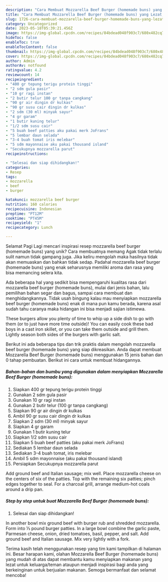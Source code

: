```yaml
---
description: "Cara Membuat Mozzarella Beef Burger (homemade buns) yang Lezat, Mengugah Selera"
title: "Cara Membuat Mozzarella Beef Burger (homemade buns) yang Lezat, Mengugah Selera"
slug: 1726-cara-membuat-mozzarella-beef-burger-homemade-buns-yang-lezat-mengugah-selera
category: Uncategorized
date: 2023-05-18T05:39:21.456Z
image: https://img-global.cpcdn.com/recipes/84bdead048f903c7/680x482cq70/mozzarella-beef-burger-homemade-buns-foto-resep-utama.jpg
hideToc: false
enableToc: true
enableTocContent: false
thumbnail: https://img-global.cpcdn.com/recipes/84bdead048f903c7/680x482cq70/mozzarella-beef-burger-homemade-buns-foto-resep-utama.jpg
cover: https://img-global.cpcdn.com/recipes/84bdead048f903c7/680x482cq70/mozzarella-beef-burger-homemade-buns-foto-resep-utama.jpg
author: Admin
authorAv: notfound
ratingvalue: 4.2
reviewcount: 14
recipeingredient:
- "400 gr tepung terigu protein tinggi"
- "2 sdm gula pasir"
- "10 gr ragi instan"
- "2 butir telur 100 gr tanpa cangkang"
- "90 gr air dingin dr kulkas"
- "90 gr susu cair dingin dr kulkas"
- "2 sdm (30 ml) minyak sayur"
- "4 gr garam"
- "1 butir kuning telur"
- "1/2 sdm susu cair"
- "5 buah beef patties aku pakai merk JoFrans"
- "5 lembar daun selada"
- "3-4 buah tomat iris melebar"
- "5 sdm mayonnaise aku pakai thousand island"
- "Secukupnya mozzarella parut"
recipeinstructions:

- "Selesai dan siap dihidangkan!"
categories:
- Resep
tags:
- mozzarella
- beef
- burger

katakunci: mozzarella beef burger 
nutrition: 160 calories
recipecuisine: Indonesian
preptime: "PT12M"
cooktime: "PT45M"
recipeyield: "1"
recipecategory: Lunch

---
```



Selamat Pagi Lagi mencari inspirasi resep mozzarella beef burger (homemade buns) yang unik? Cara membuatnya memang Agak tidak terlalu sulit namun tidak gampang juga. Jika keliru mengolah maka hasilnya tidak akan memuaskan dan bahkan tidak sedap. Padahal mozzarella beef burger (homemade buns) yang enak seharusnya memiliki aroma dan rasa yang bisa memancing selera kita.


Ada beberapa hal yang sedikit bisa mempengaruhi kualitas rasa dari mozzarella beef burger (homemade buns), mulai dari jenis bahan, lalu pemilihan bahan segar dan bagus, sampai cara membuat dan menghidangkannya. Tidak usah bingung kalau mau menyiapkan mozzarella beef burger (homemade buns) enak di mana pun kamu berada, karena asal sudah tahu caranya maka hidangan ini bisa menjadi sajian istimewa.

These burgers allow you plenty of time to whip up a side dish to go with them (or to just have more time outside)! You can easily cook these bad boys in a cast iron skillet, or you can take them outside and grill them. Lightly season both sides of the burgers with garlic salt.


Berikut ini ada beberapa tips dan trik praktis dalam mengolah mozzarella beef burger (homemade buns) yang siap dikreasikan. Anda dapat membuat Mozzarella Beef Burger (homemade buns) menggunakan 15 jenis bahan dan 0 tahap pembuatan. Berikut ini cara untuk membuat hidangannya.

<!--inarticleads1-->

##### Bahan-bahan dan bumbu yang digunakan dalam menyiapkan Mozzarella Beef Burger (homemade buns):

1. Siapkan 400 gr tepung terigu protein tinggi
1. Gunakan 2 sdm gula pasir
1. Gunakan 10 gr ragi instan
1. Gunakan 2 butir telur (100 gr tanpa cangkang)
1. Siapkan 90 gr air dingin dr kulkas
1. Ambil 90 gr susu cair dingin dr kulkas
1. Siapkan 2 sdm (30 ml) minyak sayur
1. Siapkan 4 gr garam
1. Gunakan 1 butir kuning telur
1. Siapkan 1/2 sdm susu cair
1. Siapkan 5 buah beef patties (aku pakai merk JoFrans)
1. Sediakan 5 lembar daun selada
1. Sediakan 3-4 buah tomat, iris melebar
1. Ambil 5 sdm mayonnaise (aku pakai thousand island)
1. Persiapkan Secukupnya mozzarella parut


Add ground beef and Italian sausage; mix well. Place mozzarella cheese on the centers of six of the patties. Top with the remaining six patties; pinch edges together to seal. For a charcoal grill, arrange medium-hot coals around a drip pan. 

<!--inarticleads2-->

##### Step by step untuk buat Mozzarella Beef Burger (homemade buns):


1. Selesai dan siap dihidangkan!

In another bowl mix ground beef with burger rub and shredded mozzarella. Form into ⅓ pound burger patties. In a large bowl combine the garlic paste, Parmesan cheese, onion, dried tomatoes, basil, pepper, and salt. Add ground beef and Italian sausage. Mix very lightly with a fork. 

Terima kasih telah menggunakan resep yang tim kami tampilkan di halaman ini. Besar harapan kami, olahan Mozzarella Beef Burger (homemade buns) yang mudah di atas dapat membantu kamu menyiapkan makanan yang lezat untuk keluarga/teman ataupun menjadi inspirasi bagi anda yang berkeinginan untuk berjualan makanan. Semoga bermanfaat dan selamat mencoba!
